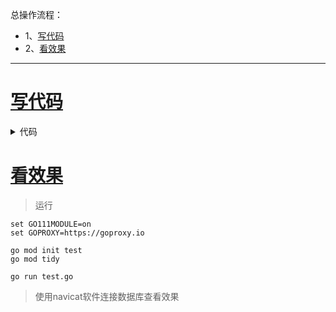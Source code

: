 总操作流程：
- 1、[写代码](#go-01)
- 2、[看效果](#go-02)

***

# <a name="go-01" href="#" >写代码</a>

<details>
<summary>代码</summary>

```go
package main

import (
    "time"
    "github.com/jinzhu/gorm"
    _ "github.com/jinzhu/gorm/dialects/mysql"
    "log"
    "fmt"
)

type Test struct {
  gorm.Model
  Name string
	Age int
	Birthday time.Time
}

// type Test struct {
//   ID uint `gorm:"primary_key"`
//   Name string
//   Age int
//   Birthday time.Time
// }


func main() {
  //连接数据库
  db, err := gorm.Open("mysql", "gorm:123456@tcp(192.168.117.130:3306)/gorm?charset=utf8&parseTime=True&loc=Local")
  if err != nil {
    log.Fatalf("连接数据库失败: %v",err)
    return 
  }
  defer db.Close()

  // 开始事务
  tx := db.Begin()
  
  // 创建表
  flag := tx.HasTable(&Test{})
  if !flag {
    if err := tx.CreateTable(&Test{}).Error;err != nil {// 发生错误时回滚事务
      tx.Rollback()
      log.Fatalf("创建表失败: %v",err)
      return
    }
    // 或提交事务
    tx.Commit()
    fmt.Println("创建表成功")
  }
}
```

</details>

# <a name="go-02" href="#" >看效果</a>

> 运行

```
set GO111MODULE=on
set GOPROXY=https://goproxy.io

go mod init test
go mod tidy

go run test.go
```

> 使用navicat软件连接数据库查看效果
